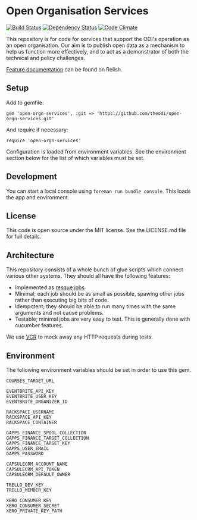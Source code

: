 # Open Organisation Services

[![Build Status](http://jenkins.theodi.org/job/open-orgn-services-master/badge/icon)](http://jenkins.theodi.org/job/open-orgn-services-master/)
[![Dependency Status](https://gemnasium.com/theodi/open-orgn-services.png)](https://gemnasium.com/theodi/open-orgn-services)
[![Code Climate](https://codeclimate.com/github/theodi/open-orgn-services.png)](https://codeclimate.com/github/theodi/open-orgn-services)

This repository is for code for services that support the ODI's operation as an open organisation. Our aim is to publish open data as a mechanism to help us function more effectively, and to act as a demonstrator of both the technical and policy challenges.

[Feature documentation](https://relishapp.com/theodi/open-orgn-services/docs) can be found on Relish.

Setup
-----

Add to gemfile:

    gem 'open-orgn-services', :git => 'https://github.com/theodi/open-orgn-services.git'

And require if necessary:

    require 'open-orgn-services'

Configuration is loaded from environment variables. See the environment section below for the list of which variables must be set.

Development
-----------

You can start a local console using `foreman run bundle console`. This loads the app and environment.

License
-------

This code is open source under the MIT license. See the LICENSE.md file for 
full details.

Architecture
------------

This repository consists of a whole bunch of glue scripts which connect various other systems. They should all have the following features:

* Implemented as [resque jobs](https://github.com/defunkt/resque#section_Jobs).
* Minimal; each job should be as small as possible, spawing other jobs rather than executing big bits of code.
* Idempotent; they should be able to run many times with the same arguments and not cause problems.
* Testable; minimal jobs are very easy to test. This is generally done with cucumber features.

We use [VCR](https://github.com/vcr/vcr) to mock away any HTTP requests during tests.

Environment
-----------

The following environment variables should be set in order to use this gem.

    COURSES_TARGET_URL
    
    EVENTBRITE_API_KEY
    EVENTBRITE_USER_KEY
    EVENTBRITE_ORGANIZER_ID
    
    RACKSPACE_USERNAME
    RACKSPACE_API_KEY
    RACKSPACE_CONTAINER
    
    GAPPS_FINANCE_SPOOL_COLLECTION
    GAPPS_FINANCE_TARGET_COLLECTION
    GAPPS_FINANCE_TARGET_KEY
    GAPPS_USER_EMAIL
    GAPPS_PASSWORD
    
    CAPSULECRM_ACCOUNT_NAME
    CAPSULECRM_API_TOKEN
    CAPSULECRM_DEFAULT_OWNER
    
    TRELLO_DEV_KEY
    TRELLO_MEMBER_KEY

    XERO_CONSUMER_KEY
    XERO_CONSUMER_SECRET
    XERO_PRIVATE_KEY_PATH